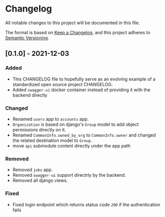# Changelog

All notable changes to this project will be documented in this file.

The format is based on [Keep a Changelog](https://keepachangelog.com/en/1.0.0/),
and this project adheres to [Semantic Versioning](https://semver.org/spec/v2.0.0.html).

## [0.1.0] - 2021-12-03
### Added
* This CHANGELOG file to hopefully serve as an evolving example of a
  standardized open source project CHANGELOG.
* Added `swagger-ui` docker container instead of providing it with the backend directly

### Changed
* Renamed `users` app to `accounts` app.
* `Organization` is based on django's `Group` model to add object permissions directly on it.
* Renamed `CommonInfo.owned_by_org` to `CommonInfo.owner` and changed the related destination 
  model to `Group`. 
* move `api` submodule content directly under the app path


### Removed
* Removed `jobs` app.
* Removed `swagger-ui` support directrly by the backend.
* Removed all django views.


### Fixed
* Fixed login endpoint which returns status code `200` if the authentication fails